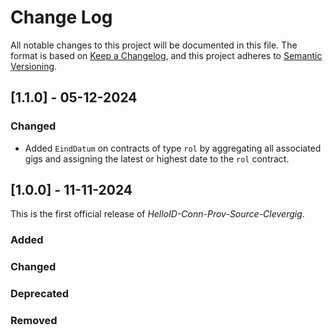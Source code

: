 # Change Log

All notable changes to this project will be documented in this file. The format is based on [Keep a Changelog](https://keepachangelog.com), and this project adheres to [Semantic Versioning](https://semver.org).

## [1.1.0] - 05-12-2024

### Changed

- Added `EindDatum` on contracts of type `rol` by aggregating all associated gigs and assigning the latest or highest date to the `rol` contract.

## [1.0.0] - 11-11-2024

This is the first official release of _HelloID-Conn-Prov-Source-Clevergig_.

### Added

### Changed

### Deprecated

### Removed
